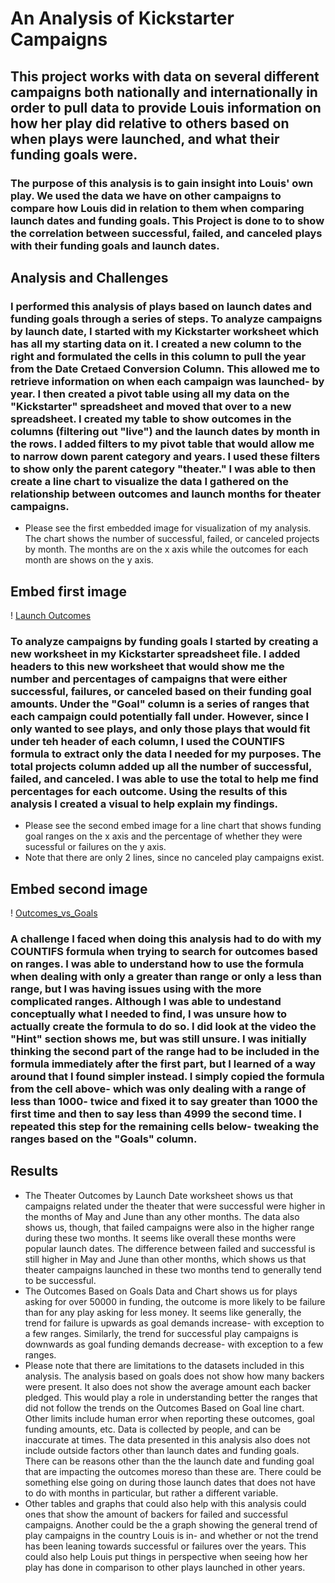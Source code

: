 # An Analysis of Kickstarter Campaigns
## This project works with data on several different campaigns both nationally and internationally in order to pull data to provide Louis information on how her play did relative to others based on when plays were launched, and what their funding goals were. 
### The purpose of this analysis is to gain insight into Louis' own play. We used the data we have on other campaigns to compare how Louis did in relation to them when comparing launch dates and funding goals. This Project is done to to show the correlation between successful, failed, and canceled plays with their funding goals and launch dates.
## Analysis and Challenges
### I performed this analysis of plays based on launch dates and funding goals through a series of steps. To analyze campaigns by launch date, I started with my Kickstarter worksheet which has all my starting data on it. I created a new column to the right and formulated the cells in this column to pull the year from the Date Cretaed Conversion Column. This allowed me to retrieve information on when each campaign was launched- by year. I then created a pivot table using all my data on the "Kickstarter" spreadsheet and moved that over to a new spreadsheet. I created my table to show outcomes in the columns (filtering out "live") and the launch dates by month in the rows. I added filters to my pivot table that would allow me to narrow down parent category and years. I used these filters to show only the parent category "theater." I was able to then create a line chart to visualize the data I gathered on the relationship between outcomes and launch months for theater campaigns.
- Please see the first embedded image for visualization of my analysis. The chart shows the number of successful, failed, or canceled projects by month. The months are on the x axis while the outcomes for each month are shows on the y axis. 
## Embed first image
! [Launch Outcomes](resources/Theater_Outcomes_vs_Launch.png)

### To analyze campaigns by funding goals I started by creating a new worksheet in my Kickstarter spreadsheet file. I added headers to this new worksheet that would show me the number and percentages of campaigns that were either successful, failures, or canceled based on their funding goal amounts. Under the "Goal" column is a series of ranges that each campaign could potentially fall under. However, since I only wanted to see plays, and only those plays that would fit under teh header of each column, I used the COUNTIFS formula to extract only the data I needed for my purposes. The total projects column added up all the number of successful, failed, and canceled. I was able to use the total to help me find percentages for each outcome. Using the results of this analysis I created a visual to help explain my findings. 
- Please see the second embed image for a line chart that shows funding goal ranges on the x axis and the percentage of whether they were sucessful or failures on the y axis. 
 - Note that there are only 2 lines, since no canceled play campaigns exist. 
## Embed second image
! [Outcomes_vs_Goals](resources/Outcomes_vs_Goals.png)
### A challenge I faced when doing this analysis had to do with my COUNTIFS formula when trying to search for outcomes based on ranges. I was able to understand how to use the formula when dealing with only a greater than range or only a less than range, but I was having issues using with the more complicated ranges. Although I was able to undestand conceptually what I needed to find, I was unsure how to actually create the formula to do so. I did look at the video the "Hint" section shows me, but was still unsure.  I was initially thinking the second part of the range had to be included in the formula immediately after the first part, but I learned of a way around that I found simpler instead. I simply copied the formula from the cell above- which was only dealing with a range of less than 1000- twice and fixed it to say greater than 1000 the first time and then to say less than 4999 the second time. I repeated this step for the remaining cells below- tweaking the ranges based on the "Goals" column.   
## Results
- The Theater Outcomes by Launch Date worksheet shows us that campaigns related under the theater that were successful were higher in the months of May and June than any other months. The data also shows us, though, that failed campaigns were also in the higher range during these two months. It seems like overall these months were popular launch dates. The difference between failed and successful is still higher in May and June than other months, which shows us that theater campaigns launched in these two months tend to generally tend to be successful.   
- The Outcomes Based on Goals Data and Chart shows us for plays asking for over 50000 in funding, the outcome is more likely to be failure than for any play asking for less money. It seems like generally, the trend for failure is upwards as goal demands increase- with exception to a few ranges. Similarly, the trend for successful play campaigns is downwards as goal funding demands decrease- with exception to a few ranges. 
- Please note that there are limitations to the datasets included in this analysis. The analysis based on goals does not show how many backers were present. It also does not show the average amount each backer pledged. This would play a role in understanding better the ranges that did not follow the trends on the Outcomes Based on Goal line chart. Other limits include human error when reporting these outcomes, goal funding amounts, etc. Data is collected by people, and can be inaccurate at times. The data presented in this analysis also does not include outside factors other than launch dates and funding goals. There can be reasons other than the the launch date and funding goal that are impacting the outcomes moreso than these are. There could be something else going on during those launch dates that does not have to do with months in particular, but rather a different variable. 
- Other tables and graphs that could also help with this analysis could ones that show the amount of backers for failed and successful campaigns. Another could be the a graph showing the general trend of play campaigns in the country Louis is in- and whether or not the trend has been leaning towards successful or failures over the years. This could also help Louis put things in perspective when seeing how her play has done in comparison to other plays launched in other years. 
